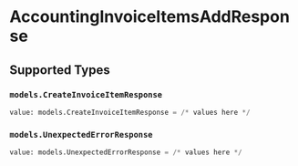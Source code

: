 # AccountingInvoiceItemsAddResponse


## Supported Types

### `models.CreateInvoiceItemResponse`

```python
value: models.CreateInvoiceItemResponse = /* values here */
```

### `models.UnexpectedErrorResponse`

```python
value: models.UnexpectedErrorResponse = /* values here */
```

